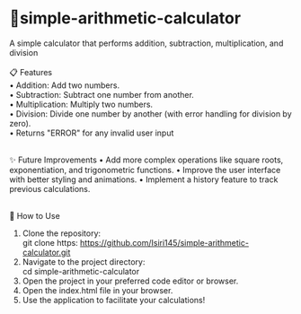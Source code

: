 # 📱simple-arithmetic-calculator
A simple calculator that performs addition, subtraction, multiplication, and division<br><br>
📋 Features<br>
• Addition: Add two numbers.<br>
• Subtraction: Subtract one number from another.<br>
• Multiplication: Multiply two numbers.<br>
• Division: Divide one number by another (with error handling for division by zero).<br>
• Returns "ERROR" for any invalid user input <br><br>

✨ Future Improvements
• Add more complex operations like square roots, exponentiation, and trigonometric functions.
• Improve the user interface with better styling and animations.
• Implement a history feature to track previous calculations.<br><br>

🚀 How to Use <br>
1. Clone the repository: <br>
   git clone https: https://github.com/Isiri145/simple-arithmetic-calculator.git <br>
2. Navigate to the project directory: <br>
   cd simple-arithmetic-calculator <br>
3. Open the project in your preferred code editor or browser. <br>
4. Open the index.html file in your browser. <br>
5. Use the application to facilitate your calculations!
